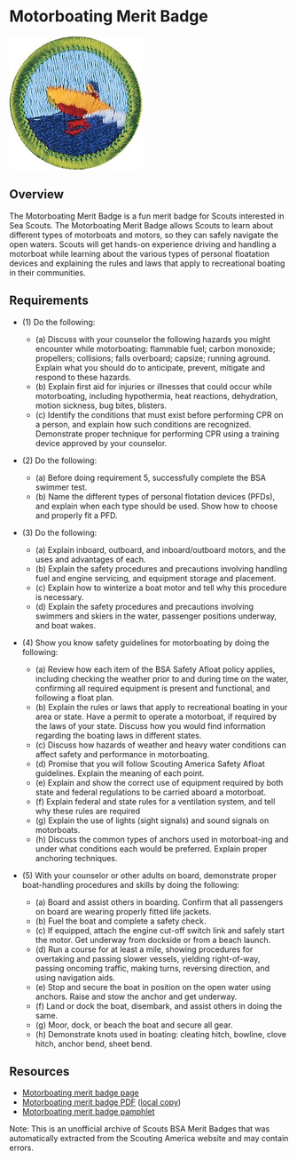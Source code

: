 

# Motorboating Merit Badge

![Motorboating Merit Badge](images/motorboating-merit-badge.jpg)

## Overview



The Motorboating Merit Badge is a fun merit badge for Scouts interested in Sea Scouts. The Motorboating Merit Badge allows Scouts to learn about different types of motorboats and motors, so they can safely navigate the open waters. Scouts will get hands-on experience driving and handling a motorboat while learning about the various types of personal floatation devices and explaining the rules and laws that apply to recreational boating in their communities.

## Requirements

* (1) Do the following:
    * (a) Discuss with your counselor the following hazards you might encounter while motorboating: flammable fuel; carbon monoxide; propellers; collisions; falls overboard; capsize; running aground. Explain what you should do to anticipate, prevent, mitigate and respond to these hazards.
    * (b) Explain first aid for injuries or illnesses that could occur while motorboating, including hypothermia, heat reactions, dehydration, motion sickness, bug bites, blisters.
    * (c) Identify the conditions that must exist before performing CPR on a person, and explain how such conditions are recognized. Demonstrate proper technique for performing CPR using a training device approved by your counselor.


* (2) Do the following:
    * (a) Before doing requirement 5, successfully complete the BSA swimmer test.
    * (b) Name the different types of personal flotation devices (PFDs), and explain when each type should be used. Show how to choose and properly fit a PFD.


* (3) Do the following:
    * (a) Explain inboard, outboard, and inboard/outboard motors, and the uses and advantages of each.
    * (b) Explain the safety procedures and precautions involving handling fuel and engine servicing, and equipment storage and placement.
    * (c) Explain how to winterize a boat motor and tell why this procedure is necessary.
    * (d) Explain the safety procedures and precautions involving swimmers and skiers in the water, passenger positions underway, and boat wakes.


* (4) Show you know safety guidelines for motorboating by doing the following:
    * (a) Review how each item of the BSA Safety Afloat policy applies, including checking the weather prior to and during time on the water, confirming all required equipment is present and functional, and following a float plan.
    * (b) Explain the rules or laws that apply to recreational boating in your area or state. Have a permit to operate a motorboat, if required by the laws of your state. Discuss how you would find information regarding the boating laws in different states.
    * (c) Discuss how hazards of weather and heavy water conditions can affect safety and performance in motorboating.
    * (d) Promise that you will follow Scouting America Safety Afloat guidelines. Explain the meaning of each point.
    * (e) Explain and show the correct use of equipment required by both state and federal regulations to be carried aboard a motorboat.
    * (f) Explain federal and state rules for a ventilation system, and tell why these rules are required
    * (g) Explain the use of lights (sight signals) and sound signals on motorboats.
    * (h) Discuss the common types of anchors used in motorboat-ing and under what conditions each would be preferred. Explain proper anchoring techniques.


* (5) With your counselor or other adults on board, demonstrate proper boat-handling procedures and skills by doing the following:
    * (a) Board and assist others in boarding. Confirm that all passengers on board are wearing properly fitted life jackets.
    * (b) Fuel the boat and complete a safety check.
    * (c) If equipped, attach the engine cut-off switch link and safely start the motor. Get underway from dockside or from a beach launch.
    * (d) Run a course for at least a mile, showing procedures for overtaking and passing slower vessels, yielding right-of-way, passing oncoming traffic, making turns, reversing direction, and using navigation aids.
    * (e) Stop and secure the boat in position on the open water using anchors. Raise and stow the anchor and get underway.
    * (f) Land or dock the boat, disembark, and assist others in doing the same.
    * (g) Moor, dock, or beach the boat and secure all gear.
    * (h) Demonstrate knots used in boating: cleating hitch, bowline, clove hitch, anchor bend, sheet bend.




## Resources

- [Motorboating merit badge page](https://www.scouting.org/merit-badges/motorboating/)
- [Motorboating merit badge PDF](https://filestore.scouting.org/filestore/Merit_Badge_ReqandRes/Pamphlets/Motorboating_2024.pdf) ([local copy](files/motorboating-merit-badge.pdf))
- [Motorboating merit badge pamphlet](https://www.scoutshop.org/bsa-motorboating-merit-badge-pamphlet-boy-scouts-of-america-660060.html)

Note: This is an unofficial archive of Scouts BSA Merit Badges that was automatically extracted from the Scouting America website and may contain errors.